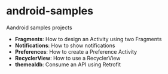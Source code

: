 # android-samples
Aandroid samples projects
- __Fragments__: How to design an Activity using two Fragments
- __Notifications__: How to show notifications
- __Preferences__: How to create a Preference Activity
- __RecyclerView__: How to use a RecyclerView
- __themealdb__: Consume an API using Retrofit
